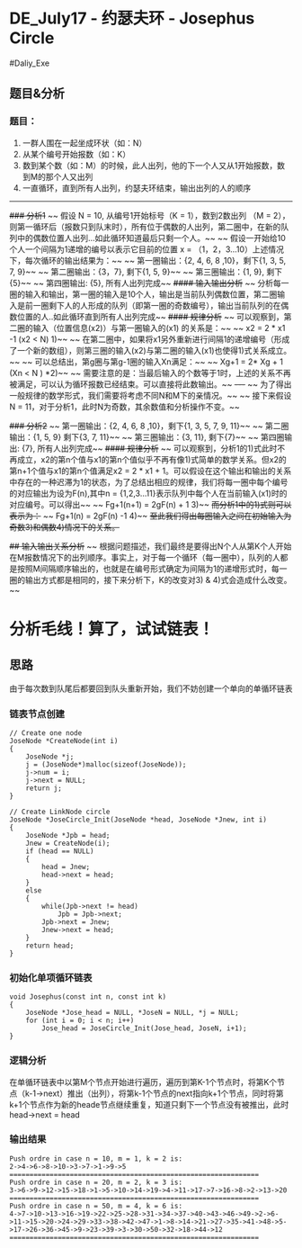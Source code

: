# DE_July17 - 约瑟夫环 - Josephus Circle
#Daliy_Exe

## 题目&分析
### 题目：
1. 一群人围在一起坐成环状（如：N）
2. 从某个编号开始报数（如：K）
3. 数到某个数（如：M）的时候，此人出列，他的下一个人又从1开始报数，数到M的那个人又出列
4. 一直循环，直到所有人出列，约瑟夫环结束，输出出列的人的顺序
    
- - - -
   
~~### 分析1~~
~~	假设 N = 10, 从编号1开始标号（K = 1），数到2数出列 （M = 2），则第一循环后（报数只到队末时），所有位于偶数的人出列，第二圈中，在新的队列中的偶数位置人出列…如此循环知道最后只剩一个人。~~
~~	假设一开始给10个人一个间隔为1递增的编号以表示它目前的位置 x = （1，2，3…10）上述情况下，每次循环的输出结果为：~~
~~		第一圈输出：{2, 4, 6, 8 ,10}，剩下{1, 3, 5, 7, 9}~~
~~		第二圈输出：{3，7}, 剩下{1, 5, 9}~~
~~		第三圈输出：{1, 9}, 剩下{5}~~
~~		第四圈输出:	{5}, 所有人出列完成~~
~~#### 输入输出分析~~
~~	分析每一圈的输入和输出，第一圈的输入是10个人，输出是当前队列偶数位置，第二圈输入是前一圈剩下人的人形成的队列（即第一圈的奇数编号），输出当前队列的在偶数位置的人..如此循环直到所有人出列完成~~
~~#### 规律分析~~
~~	可以观察到，第二圈的输入（位置信息(x2)）与第一圈输入的(x1) 的关系是：~~
 ~~					x2 = 2 * x1 -1 (x2 < N)					1)~~
~~	在第二圈中，如果将x1另外重新进行间隔1的递增编号（形成了一个新的数组），则第三圈的输入(x2)与第二圈的输入(x1)也使得1)式关系成立。~~
~~	可以总结出，第g圈与第g-1圈的输入Xn满足：~~
~~					Xg+1 = 2* Xg + 1	  (Xn < N	)			*2)~~
~~	需要注意的是：当最后输入的个数等于1时，上述的关系不再被满足，可以认为循环报数已经结束。可以直接将此数输出。~~
~~---~~
~~	为了得出一般规律的数学形式，我们需要将考虑不同N和M下的亲情况。~~
~~	接下来假设 N = 11，对于分析1，此时N为奇数，其余数值和分析操作不变。~~

~~### 分析2~~
~~		第一圈输出：{2, 4, 6, 8 ,10}，剩下{1, 3, 5, 7, 9, 11}~~
~~		第二圈输出：{1, 5,  9} 剩下{3, 7, 11}~~
~~		第三圈输出：{3, 11}, 剩下{7}~~
~~		第四圈输出:	{7}, 所有人出列完成~~
~~#### 规律分析~~
~~	可以观察到，分析1的1)式此时不再成立，x2的第n个值与x1的第n个值似乎不再有像1)式简单的数学关系。但x2的第n+1个值与x1的第n个值满足x2 = 2 * x1 + 1。可以假设在这个输出和输出的关系中存在的一种迟滞为1的状态，为了总结出相应的规律，我们将每一圈中每个编号的对应输出为设为F(n),其中n = {1,2,3…11}表示队列中每个人在当前输入(x1)时的对应编号。可以得出~~
~~					Fg+1(n+1) = 2gF(n) + 1					3)~~
~~而分析1中的1)式则可以表示为：~~
~~					Fg+1(n) = 2gF(n) -1						4)~~
~~至此我们得出每圈输入之间在初始输入为奇数3)和偶数4)情况下的关系。~~

~~## 输入输出关系分析~~
~~	根据问题描述，我们最终是要得出N个人从第K个人开始在M报数情况下的出列顺序。事实上，对于每一个循环（每一圈中），队列的人都是按照M间隔顺序输出的，也就是在编号形式确定为间隔为1的递增形式时，每一圈的输出方式都是相同的，接下来分析下，K的改变对3) & 4)式会造成什么改变。~~

# 分析毛线！算了，试试链表！
## 思路
由于每次数到队尾后都要回到队头重新开始，我们不妨创建一个单向的单循环链表

### 链表节点创建
```
// Create one node
JoseNode *CreateNode(int i)
{
    JoseNode *j;
    j = (JoseNode*)malloc(sizeof(JoseNode));
    j->num = i;
    j->next = NULL;
    return j;
}

// Create LinkNode circle
JoseNode *JoseCircle_Init(JoseNode *head, JoseNode *Jnew, int i)
{
    JoseNode *Jpb = head;
    Jnew = CreateNode(i);
    if (head == NULL)
    {     
        head = Jnew;
        head->next = head;
    }
    else
    {
        while(Jpb->next != head)
            Jpb = Jpb->next;
        Jpb->next = Jnew;
        Jnew->next = head;
    }
    return head;      
}
```

### 初始化单项循环链表
```
void Josephus(const int n, const int k)
{
    JoseNode *Jose_head = NULL, *JoseN = NULL, *j = NULL;
    for (int i = 0; i < n; i++)
        Jose_head = JoseCircle_Init(Jose_head, JoseN, i+1);
}
```

### 逻辑分析
在单循环链表中以第M个节点开始进行遍历，遍历到第K-1个节点时，将第K个节点（k-1->next）推出（出列），将第k-1个节点的next指向k+1个节点，同时将第k+1个节点作为新的heade节点继续重复，知道只剩下一个节点没有被推出，此时head->next = head

### 输出结果
```
Push ordre in case n = 10, m = 1, k = 2 is:
2->4->6->8->10->3->7->1->9->5
==============================================================
Push ordre in case n = 20, m = 2, k = 3 is:
3->6->9->12->15->18->1->5->10->14->19->4->11->17->7->16->8->2->13->20
==============================================================
Push ordre in case n = 50, m = 4, k = 6 is:
4->7->10->13->16->19->22->25->28->31->34->37->40->43->46->49->2->6->11->15->20->24->29->33->38->42->47->1->8->14->21->27->35->41->48->5->17->26->36->45->9->23->39->3->30->50->32->18->44->12
==============================================================
```

				

	
 					







